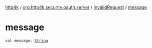 [http4k](../../index.md) / [org.http4k.security.oauth.server](../index.md) / [InvalidRequest](index.md) / [message](./message.md)

# message

`val message: `[`String`](https://kotlinlang.org/api/latest/jvm/stdlib/kotlin/-string/index.html)